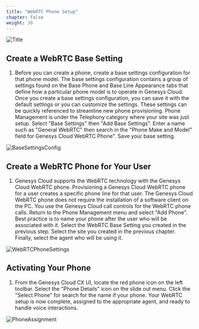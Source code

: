 ```yaml
---
title: "WebRTC Phone Setup"
chapter: false
weight: 30
---
```

![Title](/images/Telephony4-768x300.jpg)
## Create a WebRTC Base Setting
1. Before you can create a phone, create a base settings configuration for that phone model. The base settings configuration contains a group of settings found on the Base Phone and Base Line Appearance tabs that define how a particular phone model is to operate in Genesys Cloud. Once you create a base settings configuration, you can save it with the default settings or you can customize the settings. These settings can be quickly referenced to streamline new phone provisioning. 
Phone Management is under the Telephony category where your site was just setup. Select "Base Settings" then "Add Base Settings". Enter a name such as "General WebRTC" then search in the "Phone Make and Model" field for Genesys Cloud WebRTC Phone". Save your base setting.

![BaseSettingsConfig](/images/BaseSettings.jpg)

## Create a WebRTC Phone for Your User
1. Genesys Cloud supports the WebRTC technology with the Genesys Cloud WebRTC phone. Provisioning a Genesys Cloud WebRTC phone for a user creates a specific phone line for that user. The Genesys Cloud WebRTC phone does not require the installation of a software client on the PC. You use the Genesys Cloud call controls for the WebRTC phone calls.
Return to the Phone Management menu and select "Add Phone". Best practice is to name your phone after the user who will be associated with it. Select the WebRTC Base Setting you created in the previous step. Select the site you created in the previous chapter. Finally, select the agent who will be using it. 

![WebRTCPhoneSettings](/images/PhoneSetup.jpg)

## Activating Your Phone
1. From the Genesys Cloud CX UI, locate the red phone icon on the left toolbar. Select the "Phone Details" icon on the slide out menu. Click the "Select Phone" for search for the name if your phone. Your WebRTC setup is now complete, assigned to the appropriate agent, and ready to handle voice interactions. 

![PhoneAssignment](/images/PhoneSelect.jpg)